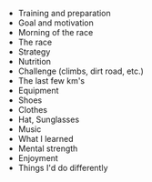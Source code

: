 - Training and preparation
- Goal and motivation
- Morning of the race
- The race
 - Strategy
 - Nutrition
 - Challenge (climbs, dirt road, etc.)
 - The last few km's
- Equipment
 - Shoes
 - Clothes
 - Hat, Sunglasses
 - Music
- What I learned
 - Mental strength
 - Enjoyment
 - Things I'd do differently
